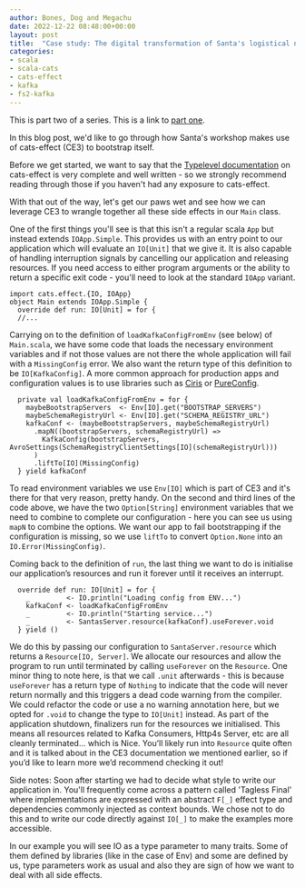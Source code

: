 ```yaml
---
author: Bones, Dog and Megachu
date: 2022-12-22 08:48:00+00:00
layout: post
title:  "Case study: The digital transformation of Santa's logistical nightmare - Part 2"
categories:
- scala
- scala-cats
- cats-effect
- kafka
- fs2-kafka
---
```

This is part two of a series. This is a link to [part one](https://functional-feline-society.github.io/2022/12/16/santas-logistical-nightmare-pt1/).

In this blog post, we'd like to go through how Santa's workshop makes use of cats-effect (CE3) to bootstrap itself.

Before we get started, we want to say that the [Typelevel documentation](https://typelevel.org/cats-effect/docs/tutorial) on cats-effect is very complete and well written - so we strongly recommend reading through those if you haven't had any exposure to cats-effect.

With that out of the way, let's get our paws wet and see how we can leverage CE3 to wrangle together all these side effects in our `Main` class.

One of the first things you'll see is that this isn't a regular scala `App` but instead extends `IOApp.Simple`.
This provides us with an entry point to our application which will evaluate an `IO[Unit]` that we give it.
It is also capable of handling interruption signals by cancelling our application and releasing resources.
If you need access to either program arguments or the ability to return a specific exit code - you'll need to look at the standard `IOApp` variant.

```
import cats.effect.{IO, IOApp}
object Main extends IOApp.Simple {
  override def run: IO[Unit] = for {
  //...
```

Carrying on to the definition of `loadKafkaConfigFromEnv` (see below) of `Main.scala`, we have some code that loads the necessary environment variables and if not those values are not there the whole application will fail with a `MissingConfig` error. We also want the return type of this definition to be `IO[KafkaConfig]`. A more common approach for production apps and configuration values is to use libraries such as [Ciris](https://github.com/vlovgr/ciris) or [PureConfig](https://github.com/pureconfig/pureconfig).

```
  private val loadKafkaConfigFromEnv = for {
    maybeBootstrapServers  <- Env[IO].get("BOOTSTRAP_SERVERS")
    maybeSchemaRegistryUrl <- Env[IO].get("SCHEMA_REGISTRY_URL")
    kafkaConf <- (maybeBootstrapServers, maybeSchemaRegistryUrl)
      .mapN((bootstrapServers, schemaRegistryUrl) =>
        KafkaConfig(bootstrapServers, AvroSettings(SchemaRegistryClientSettings[IO](schemaRegistryUrl)))
      )
      .liftTo[IO](MissingConfig)
  } yield kafkaConf
```

To read environment variables we use `Env[IO]` which is part of CE3 and it's there for that very reason, pretty handy. On the second and third lines of the code above, we have the two `Option[String]` environment variables that we need to combine to complete our configuration - here you can see us using `mapN` to combine the options. We want our app to fail bootstrapping if the configuration is missing, so we use `liftTo` to convert `Option.None` into an `IO.Error(MissingConfig)`.


Coming back to the definition of `run`, the last thing we want to do is initialise our application’s resources and run it forever until it receives an interrupt.

```
  override def run: IO[Unit] = for {
    _         <- IO.println("Loading config from ENV...")
    kafkaConf <- loadKafkaConfigFromEnv
    _         <- IO.println("Starting service...")
    _         <- SantasServer.resource(kafkaConf).useForever.void
  } yield ()
```  

We do this by passing our configuration to `SantaServer.resource` which returns a `Resource[IO, Server]`. We allocate our resources and allow the program to run until terminated by calling `useForever` on the `Resource`. One minor thing to note here, is that we call `.unit` afterwards - this is because `useForever` has a return type of `Nothing` to indicate that the code will never return normally and this triggers a dead code warning from the compiler. We could refactor the code or use a no warning annotation here, but we opted for `.void` to change the type to `IO[Unit]` instead.
As part of the application shutdown, finalizers run for the resources we initialised. This means all resources related to Kafka Consumers, Http4s Server, etc are all cleanly terminated… which is Nice. You’ll likely run into `Resource` quite often and it is talked about in the CE3 documentation we mentioned earlier, so if you’d like to learn more we’d recommend checking it out!



Side notes:
Soon after starting we had to decide what style to write our application in. You'll frequently come across a pattern called 'Tagless Final' where implementations are expressed with an abstract `F[_]` effect type and dependencies commonly injected as context bounds.
We chose not to do this and to write our code directly against `IO[_]` to make the examples more accessible.

In our example you will see IO as a type parameter to many traits. Some of them defined by libraries (like in the case of Env) and some are defined by us, type parameters work as usual and also they are sign of how we want to deal with all side effects.  

